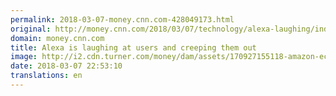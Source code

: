 ```yaml
---
permalink: 2018-03-07-money.cnn.com-428049173.html
original: http://money.cnn.com/2018/03/07/technology/alexa-laughing/index.html
domain: money.cnn.com
title: Alexa is laughing at users and creeping them out
image: http://i2.cdn.turner.com/money/dam/assets/170927155118-amazon-echos-780x439.jpg
date: 2018-03-07 22:53:10
translations: en
---
```


